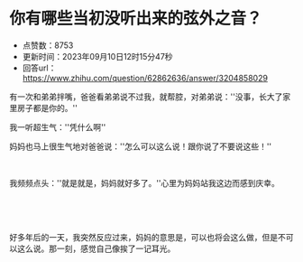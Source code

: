 # 你有哪些当初没听出来的弦外之音？
- 点赞数：8753
- 更新时间：2023年09月10日12时15分47秒
- 回答url：https://www.zhihu.com/question/62862636/answer/3204858029
<body>
 <p data-pid="HFvtpyIr">有一次和弟弟拌嘴，爸爸看弟弟说不过我，就帮腔，对弟弟说：''没事，长大了家里房子都是你的。''</p>
 <p data-pid="ihOWliJs">我一听超生气：''凭什么啊''</p>
 <p data-pid="7RkWPTqf">妈妈也马上很生气地对爸爸说：''怎么可以这么说！跟你说了不要说这些！''</p>
 <p class="ztext-empty-paragraph"><br></p>
 <p data-pid="P1Rz2ygK">我频频点头：''就是就是，妈妈就好多了。''心里为妈妈站我这边而感到庆幸。</p>
 <p class="ztext-empty-paragraph"><br></p>
 <p class="ztext-empty-paragraph"><br></p>
 <p data-pid="0gnrY-bY">好多年后的一天，我突然反应过来，妈妈的意思是，可以也将会这么做，但是不可以这么说。那一刻，感觉自己像挨了一记耳光。</p>
 <p></p>
</body>